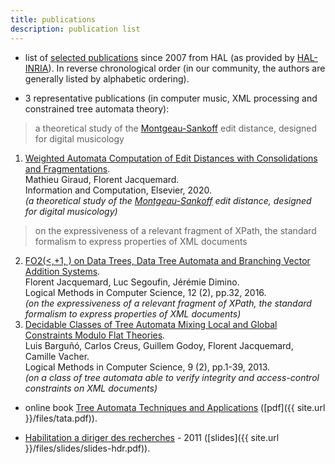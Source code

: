 ```yaml
---
title: publications
description: publication list
---
```

	
- list of [selected publications](https://haltools.inria.fr/Public/afficheRequetePubli.php?auteur_exp=Florent+Jacquemard&annee_publideb=2007&CB_auteur=oui&CB_titre=oui&CB_article=oui&langue=Anglais&tri_exp=annee_publi&tri_exp2=typdoc&tri_exp3=date_publi&ordre_aff=TA&Fen=Aff&css=../css/VisuRubriqueEncadre.css) since 2007 from HAL (as provided by [HAL-INRIA](https://hal.inria.fr)). In reverse chronological order 
(in our community, the authors are generally listed by alphabetic ordering).


- 3 representative publications (in computer music, XML processing and constrained tree automata theory):  
>  a theoretical study of the [Montgeau-Sankoff](https://link.springer.com/article/10.1007/BF00117340) edit distance, designed for digital musicology
  1. [Weighted Automata Computation of Edit Distances with Consolidations and Fragmentations](https://hal.inria.fr/hal-01857267v4).  
     Mathieu Giraud, Florent Jacquemard.  
     Information and Computation, Elsevier, 2020.  
    *(a theoretical study of the [Montgeau-Sankoff](https://link.springer.com/article/10.1007/BF00117340) edit distance, designed for digital musicology)*
>  on the expressiveness of a relevant fragment of XPath, the standard formalism to express properties of XML documents
  2. [FO2(<,+1, ) on Data Trees, Data Tree Automata and Branching Vector Addition Systems](https://hal.inria.fr/hal-00769249v3).  
      Florent Jacquemard, Luc Segoufin, Jérémie Dimino.   
      Logical Methods in Computer Science, 12 (2), pp.32, 2016.  
  *(on the expressiveness of a relevant fragment of XPath, the standard formalism to express properties of XML documents)*
  3. [Decidable Classes of Tree Automata Mixing Local and Global Constraints Modulo Flat Theories](https://hal.inria.fr/hal-00852382).  
      Luis Barguñó, Carlos Creus, Guillem Godoy, Florent Jacquemard, Camille Vacher.  
      Logical Methods in Computer Science, 9 (2), pp.1-39, 2013.  
  *(on a class of tree automata able to verify integrity and access-control constraints on XML documents)*


- online book [Tree Automata Techniques and Applications](http://tata.gforge.inria.fr) ([pdf]({{ site.url }}/files/tata.pdf)).

- [Habilitation a diriger des recherches](https://tel.archives-ouvertes.fr/tel-00643595/file/plan.pdf) - 2011 ([slides]({{ site.url }}/files/slides/slides-hdr.pdf)).
